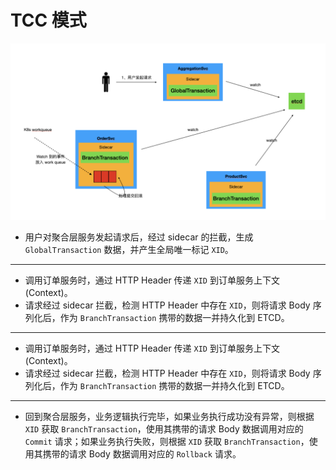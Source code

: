 # TCC 模式

<img src="./images/image-20220427100734991.png" alt="image-20220427100734991" style="zoom:67%;" />

+ 用户对聚合层服务发起请求后，经过 sidecar 的拦截，生成 `GlobalTransaction` 数据，并产生全局唯一标记 `XID`。

***

+ 调用订单服务时，通过 HTTP Header 传递 `XID` 到订单服务上下文 (Context)。
+ 请求经过 sidecar 拦截，检测 HTTP Header 中存在 `XID`，则将请求 Body 序列化后，作为 `BranchTransaction` 携带的数据一并持久化到 ETCD。

***

+ 调用订单服务时，通过 HTTP Header 传递 `XID` 到订单服务上下文 (Context)。
+ 请求经过 sidecar 拦截，检测 HTTP Header 中存在 `XID`，则将请求 Body 序列化后，作为 `BranchTransaction` 携带的数据一并持久化到 ETCD。

***

+ 回到聚合层服务，业务逻辑执行完毕，如果业务执行成功没有异常，则根据 `XID` 获取 `BranchTransaction`，使用其携带的请求 Body 数据调用对应的 `Commit` 请求；如果业务执行失败，则根据 `XID` 获取 `BranchTransaction`，使用其携带的请求 Body 数据调用对应的 `Rollback` 请求。

